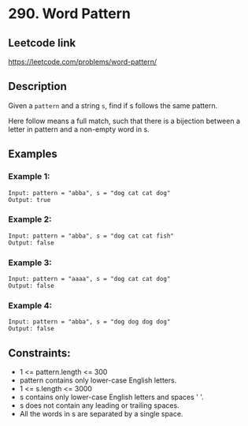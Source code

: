 # 290. Word Pattern

## Leetcode link

https://leetcode.com/problems/word-pattern/

## Description

Given a `pattern` and a string `s`, find if s follows the same pattern.

Here follow means a full match, such that there is a bijection between a letter in pattern and a non-empty word in s.

## Examples

### Example 1:

```
Input: pattern = "abba", s = "dog cat cat dog"
Output: true
```

### Example 2:

```
Input: pattern = "abba", s = "dog cat cat fish"
Output: false
```

### Example 3:

```
Input: pattern = "aaaa", s = "dog cat cat dog"
Output: false
```

### Example 4:

```
Input: pattern = "abba", s = "dog dog dog dog"
Output: false
```

## Constraints:

- 1 <= pattern.length <= 300
- pattern contains only lower-case English letters.
- 1 <= s.length <= 3000
- s contains only lower-case English letters and spaces ' '.
- s does not contain any leading or trailing spaces.
- All the words in s are separated by a single space.
